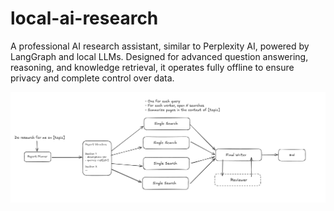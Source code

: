 # local-ai-research
A professional AI research assistant, similar to Perplexity AI, powered by LangGraph and local LLMs. Designed for advanced question answering, reasoning, and knowledge retrieval, it operates fully offline to ensure privacy and complete control over data.

<p align="center">
  <img src="images/FinalDiagram.png" alt="Project Diagram" width="700">
</p>